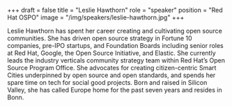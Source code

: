 +++
draft = false
title = "Leslie Hawthorn"
role = "speaker"
position = "Red Hat OSPO"
image = "/img/speakers/leslie-hawthorn.jpg"
+++

Leslie Hawthorn has spent her career creating and cultivating open source communities. She has driven open source strategy in Fortune 10 companies, pre-IPO startups, and Foundation Boards including senior roles at Red Hat, Google, the Open Source Initiative, and Elastic. She currently leads the industry verticals community strategy team within Red Hat’s Open Source Program Office. She advocates for creating citizen-centric Smart Cities underpinned by open source and open standards, and spends her spare time on tech for social good projects. Born and raised in Silicon Valley, she has called Europe home for the past seven years and resides in Bonn.
